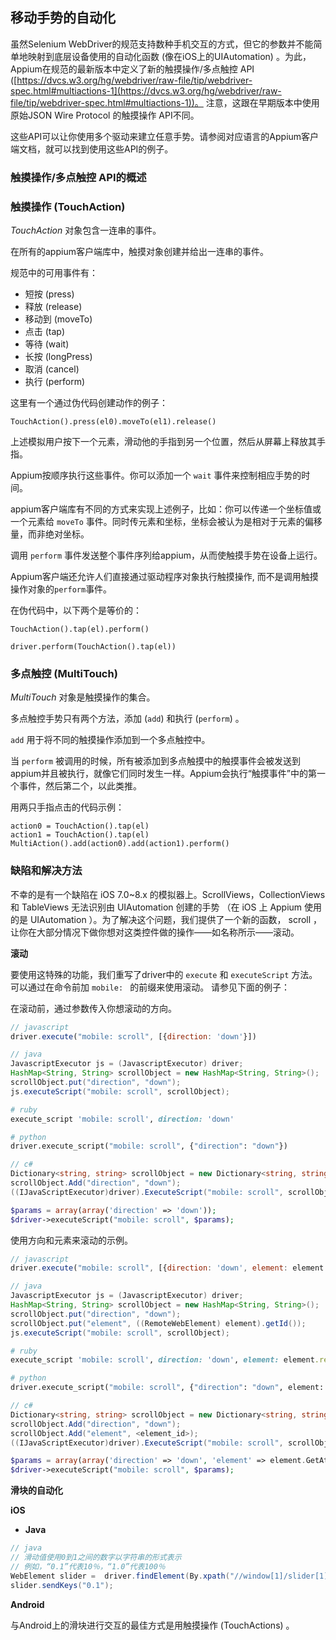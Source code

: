 ## 移动手势的自动化

虽然Selenium WebDriver的规范支持数种手机交互的方式，但它的参数并不能简单地映射到底层设备使用的自动化函数 (像在iOS上的UIAutomation) 。为此，Appium在规范的最新版本中定义了新的触摸操作/多点触控 API
([https://dvcs.w3.org/hg/webdriver/raw-file/tip/webdriver-spec.html#multiactions-1](https://dvcs.w3.org/hg/webdriver/raw-file/tip/webdriver-spec.html#multiactions-1))。
注意，这跟在早期版本中使用原始JSON Wire Protocol 的触摸操作 API不同。

这些API可以让你使用多个驱动来建立任意手势。请参阅对应语言的Appium客户端文档，就可以找到使用这些API的例子。


### 触摸操作/多点触控 API的概述

### 触摸操作 (TouchAction) 

*TouchAction* 对象包含一连串的事件。

在所有的appium客户端库中，触摸对象创建并给出一连串的事件。

规范中的可用事件有：
 * 短按 (press) 
 * 释放 (release) 
 * 移动到 (moveTo) 
 * 点击 (tap) 
 * 等待 (wait) 
 * 长按 (longPress) 
 * 取消 (cancel) 
 * 执行 (perform) 

这里有一个通过伪代码创建动作的例子：

```center
TouchAction().press(el0).moveTo(el1).release()
```

上述模拟用户按下一个元素，滑动他的手指到另一个位置，然后从屏幕上释放其手指。

Appium按顺序执行这些事件。你可以添加一个 `wait` 事件来控制相应手势的时间。

appium客户端库有不同的方式来实现上述例子，比如：你可以传递一个坐标值或一个元素给 `moveTo` 事件。同时传元素和坐标，坐标会被认为是相对于元素的偏移量，而非绝对坐标。


调用 `perform` 事件发送整个事件序列给appium，从而使触摸手势在设备上运行。

Appium客户端还允许人们直接通过驱动程序对象执行触摸操作, 而不是调用触摸操作对象的`perform`事件。


在伪代码中，以下两个是等价的：

```center
TouchAction().tap(el).perform()

driver.perform(TouchAction().tap(el))
```

### 多点触控 (MultiTouch) 

*MultiTouch* 对象是触摸操作的集合。

多点触控手势只有两个方法，添加 (`add`) 和执行 (`perform`) 。

`add` 用于将不同的触摸操作添加到一个多点触控中。

当 `perform` 被调用的时候，所有被添加到多点触摸中的触摸事件会被发送到appium并且被执行，就像它们同时发生一样。Appium会执行“触摸事件”中的第一个事件，然后第二个，以此类推。


用两只手指点击的代码示例：

```center
action0 = TouchAction().tap(el)
action1 = TouchAction().tap(el)
MultiAction().add(action0).add(action1).perform()
```



### 缺陷和解决方法

不幸的是有一个缺陷在 iOS 7.0~8.x 的模拟器上。ScrollViews，CollectionViews 和 TableViews 无法识别由 UIAutomation 创建的手势 （在 iOS 上 Appium 使用的是 UIAutomation ）。为了解决这个问题，我们提供了一个新的函数， scroll ，让你在大部分情况下做你想对这类控件做的操作——如名称所示——滚动。



**滚动**


要使用这特殊的功能，我们重写了driver中的 `execute` 和
`executeScript` 方法。 可以通过在命令前加 `mobile: ` 的前缀来使用滚动。
请参见下面的例子：

在滚动前，通过参数传入你想滚动的方向。

```javascript
// javascript
driver.execute("mobile: scroll", [{direction: 'down'}])
```

```java
// java
JavascriptExecutor js = (JavascriptExecutor) driver;
HashMap<String, String> scrollObject = new HashMap<String, String>();
scrollObject.put("direction", "down");
js.executeScript("mobile: scroll", scrollObject);
```

```ruby
# ruby
execute_script 'mobile: scroll', direction: 'down'
```

```python
# python
driver.execute_script("mobile: scroll", {"direction": "down"})
```

```csharp
// c#
Dictionary<string, string> scrollObject = new Dictionary<string, string>();
scrollObject.Add("direction", "down");
((IJavaScriptExecutor)driver).ExecuteScript("mobile: scroll", scrollObject));
```

```php
$params = array(array('direction' => 'down'));
$driver->executeScript("mobile: scroll", $params);
```

使用方向和元素来滚动的示例。

```javascript
// javascript
driver.execute("mobile: scroll", [{direction: 'down', element: element.value}]);
```

```java
// java
JavascriptExecutor js = (JavascriptExecutor) driver;
HashMap<String, String> scrollObject = new HashMap<String, String>();
scrollObject.put("direction", "down");
scrollObject.put("element", ((RemoteWebElement) element).getId());
js.executeScript("mobile: scroll", scrollObject);
```

```ruby
# ruby
execute_script 'mobile: scroll', direction: 'down', element: element.ref
```

```python
# python
driver.execute_script("mobile: scroll", {"direction": "down", element: element.getAttribute("id")})
```

```csharp
// c#
Dictionary<string, string> scrollObject = new Dictionary<string, string>();
scrollObject.Add("direction", "down");
scrollObject.Add("element", <element_id>);
((IJavaScriptExecutor)driver).ExecuteScript("mobile: scroll", scrollObject));
```

```php
$params = array(array('direction' => 'down', 'element' => element.GetAttribute("id")));
$driver->executeScript("mobile: scroll", $params);
```

**滑块的自动化**


**iOS**

 * **Java**

```java
// java
// 滑动值使用0到1之间的数字以字符串的形式表示
// 例如，“0.1”代表10％，“1.0”代表100％
WebElement slider =  driver.findElement(By.xpath("//window[1]/slider[1]"));
slider.sendKeys("0.1");
```

**Android**

与Android上的滑块进行交互的最佳方式是用触摸操作 (TouchActions) 。
